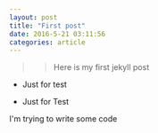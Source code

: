 ```yaml
---
layout: post
title: "First post"
date: 2016-5-21 03:11:56
categories: article
---
```


>> Here is my first jekyll post

+ Just for test
* Just for Test

I'm trying to write some code

